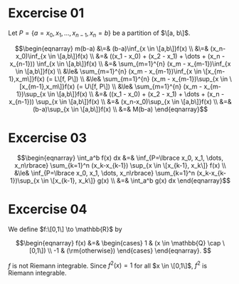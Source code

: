 # Excercise 01

Let $P = \lbrace a=x_0, x_1, \dots,x_{n-1}, x_n = b\rbrace$ be a partition of $\[a, b\]$.

$$\begin{eqnarray} 
m(b-a) &\=& (b-a)\inf_{x \in \[a,b\]}f(x)  \\
  &\=& (x_n-x_0)\inf_{x \in \[a,b\]}f(x)  \\
  &=& ((x_1 - x_0) + (x_2 - x_1) + \dots + (x_n - x_{n-1})) \inf_{x \in \[a,b\]}f(x) \\
  &=& \sum_{m=1}^{n} (x_m - x_{m-1})\inf_{x \in \[a,b\]}f(x) \\
  &\le& \sum_{m=1}^{n} (x_m - x_{m-1})\inf_{x \in \[x_{m-1},x_m\]}f(x) (= L\[f, P\]) \\
  &\le& \sum_{m=1}^{n} (x_m - x_{m-1})\sup_{x \in \[x_{m-1},x_m\]}f(x) (= U\[f, P\]) \\
  &\le& \sum_{m=1}^{n} (x_m - x_{m-1})\sup_{x \in \[a,b\]}f(x) \\
  &=& ((x_1 - x_0) + (x_2 - x_1) + \dots + (x_n - x_{n-1})) \sup_{x \in \[a,b\]}f(x) \\
  &=& (x_n-x_0)\sup_{x \in \[a,b\]}f(x)  \\
  &=& (b-a)\sup_{x \in \[a,b\]}f(x)  \\
  &=& M(b-a)
\end{eqnarray}$$

# Excercise 03

$$\begin{eqnarray}
\int_a^b f(x) dx
&=& \inf_{P=\lbrace x_0, x_1, \dots, x_n\rbrace} \sum_{k=1}^n (x_k-x_{k-1}) \sup_{x \in \[x_{k-1}, x_k\]} f(x) \\
&\le& \inf_{P=\lbrace x_0, x_1, \dots, x_n\rbrace} \sum_{k=1}^n (x_k-x_{k-1})\sup_{x \in \[x_{k-1}, x_k\]} g(x) \\
&=& \int_a^b g(x) dx
\end{eqnarray}$$

# Excercise 04

We define $f:\[0,1\] \to \mathbb{R}$ by

$$\begin{eqnarray}
f(x) &=& \begin{cases}
1 & (x \in \mathbb{Q} \cap \[0,1\]) \\
-1 & (\rm{otherwise})
\end{cases}
\end{eqnarray}.
$$

$f$ is not Riemann integrable.
Since $f^2(x)=1$ for all $x \in \[0,1\]$, $f^2$ is Riemann integrable.

